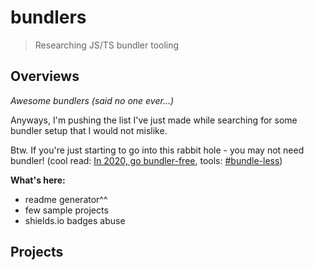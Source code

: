# bundlers

> Researching JS/TS bundler tooling

## Overviews

_Awesome bundlers (said no one ever...)_

Anyways, I'm pushing the list I've just made while searching for some bundler setup that I would not mislike.

Btw. If you're just starting to go into this rabbit hole - you may not need bundler! (cool read: [In 2020, go bundler-free](https://medium.com/@dmnsgn/in-2020-go-bundler-free-eb29c1f05fc9), tools: [#bundle-less]('/#bundle-less'))

**What's here:**

- readme generator^^
- few sample projects
- shields.io badges abuse

## Projects
